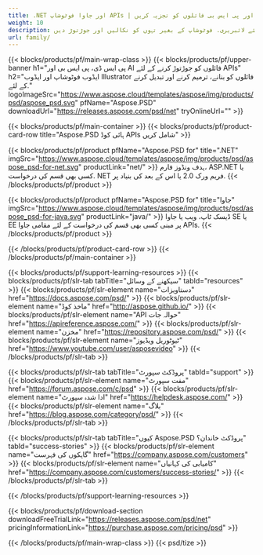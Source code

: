 ```yaml
---
title: .NET اور جاوا فوٹوشاپ APIs | پی ایس ڈی اور پی ایس بی فائلوں کو تجزیہ کریں
weight: 10
description: ایک سے زیادہ پلیٹ فارم پر پی ایس ڈی اور پی ایس بی فائلوں کو لکھنے اور برآمد کرنے کے لئے لائبریری. فوٹوشاپ کے بغیر تہوں کو نکالیں اور جوڑتوڑ دیں
url: family/
---
```


{{< blocks/products/pf/main-wrap-class >}}
{{< blocks/products/pf/upper-banner h1="پی ایس ڈی، پی ایس بی اور AI فائلوں کو جوڑتوڑ کرنے کے لئے APIs" h2="ایڈوب فوٹوشاپ اور ایڈوب Illustrator فائلوں کو بنانے، ترمیم کرنے اور تبدیل کرنے کے لئے." logoImageSrc="https://www.aspose.cloud/templates/aspose/img/products/psd/aspose_psd.svg" pfName="Aspose.PSD" downloadUrl="https://releases.aspose.com/psd/net" tryOnlineUrl="" >}}

{{< blocks/products/pf/main-container >}}
{{< blocks/products/pf/product-card-row title="Aspose.PSD ہائی کوڈ APIs شامل کریں" >}}

{{< blocks/products/pf/product pfName="Aspose.PSD for" title=".NET" imgSrc="https://www.aspose.cloud/templates/aspose/img/products/psd/aspose_psd-for-net.svg" productLink="net/" >}}
ہدف ونڈوز فارم، ASP.NET یا کسی بھی قسم کی درخواست. NET فریم ورک 2.0 یا اس کے بعد کی بنیاد پر.
{{< /blocks/products/pf/product >}}

{{< blocks/products/pf/product pfName="Aspose.PSD for" title="جاوا" imgSrc="https://www.aspose.cloud/templates/aspose/img/products/psd/aspose_psd-for-java.svg" productLink="java/" >}}
ڈیسک ٹاپ، ویب یا جاوا SE یا EE پر مبنی کسی بھی قسم کی درخواست کے لئے مقامی جاوا APIs.
{{< /blocks/products/pf/product >}}

{{< /blocks/products/pf/product-card-row >}}
{{< /blocks/products/pf/main-container >}}

{{< blocks/products/pf/support-learning-resources >}}
{{< blocks/products/pf/slr-tab tabTitle="سیکھنے کے وسائل" tabId="resources" >}}
{{< blocks/products/pf/slr-element name="دستاویزات" href="https://docs.aspose.com/psd/" >}}
{{< blocks/products/pf/slr-element name="ماخذ کوڈ" href="http://aspose.github.io/" >}}
{{< blocks/products/pf/slr-element name="API حوالہ جات" href="https://apireference.aspose.com/" >}}
{{< blocks/products/pf/slr-element name="مخزن" href="https://repository.aspose.com/psd/" >}}
{{< blocks/products/pf/slr-element name="ٹیوٹوریل ویڈیوز" href="https://www.youtube.com/user/asposevideo" >}}
{{< /blocks/products/pf/slr-tab >}}

{{< blocks/products/pf/slr-tab tabTitle="پروڈکٹ سپورٹ" tabId="support" >}}
{{< blocks/products/pf/slr-element name="مفت سپورٹ" href="https://forum.aspose.com/c/psd" >}}
{{< blocks/products/pf/slr-element name="ادا شدہ سپورٹ" href="https://helpdesk.aspose.com/" >}}
{{< blocks/products/pf/slr-element name="بلاگ" href="https://blog.aspose.com/category/psd/" >}}
{{< /blocks/products/pf/slr-tab >}}

{{< blocks/products/pf/slr-tab tabTitle="کیوں Aspose.PSD پروڈکٹ خاندان؟" tabId="success-stories" >}}
{{< blocks/products/pf/slr-element name="گاہکوں کی فہرست" href="https://company.aspose.com/customers" >}}
{{< blocks/products/pf/slr-element name="کامیابی کی کہانیاں" href="https://company.aspose.com/customers/success-stories/" >}}
{{< /blocks/products/pf/slr-tab >}}

{{< /blocks/products/pf/support-learning-resources >}}

{{< blocks/products/pf/download-section downloadFreeTrialLink="https://releases.aspose.com/psd/net" pricingInformationLink="https://purchase.aspose.com/pricing/psd" >}}

{{< /blocks/products/pf/main-wrap-class >}}
{{< psd/tize >}}
